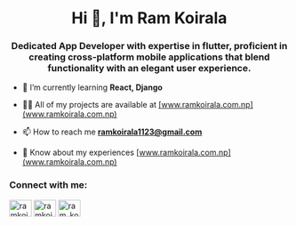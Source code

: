 <h1 align="center">Hi 👋, I'm Ram Koirala</h1>
<h3 align="center">Dedicated App Developer with expertise in flutter, proficient in creating cross-platform mobile applications that blend functionality with an elegant user experience.</h3>

- 🌱 I’m currently learning **React, Django**

- 👨‍💻 All of my projects are available at <a href="www.ramkoirala.com.np" target="_blank">[www.ramkoirala.com.np](www.ramkoirala.com.np)</a>

- 📫 How to reach me **ramkoirala1123@gmail.com**

- 📄 Know about my experiences [www.ramkoirala.com.np](www.ramkoirala.com.np)


<h3 align="left">Connect with me:</h3>
<p align="left">
<a href="https://linkedin.com/in/ramkoirala1123" target="blank"><img align="center" src="https://raw.githubusercontent.com/rahuldkjain/github-profile-readme-generator/master/src/images/icons/Social/linked-in-alt.svg" alt="ramkoirala1123" height="30" width="40" /></a>
<a href="https://fb.com/ramkoirala1123" target="blank"><img align="center" src="https://raw.githubusercontent.com/rahuldkjain/github-profile-readme-generator/master/src/images/icons/Social/facebook.svg" alt="ramkoirala1123" height="30" width="40" /></a>
<a href="https://instagram.com/ram_koiralaa" target="blank"><img align="center" src="https://raw.githubusercontent.com/rahuldkjain/github-profile-readme-generator/master/src/images/icons/Social/instagram.svg" alt="ram_koiralaa" height="30" width="40" /></a>
</p>

